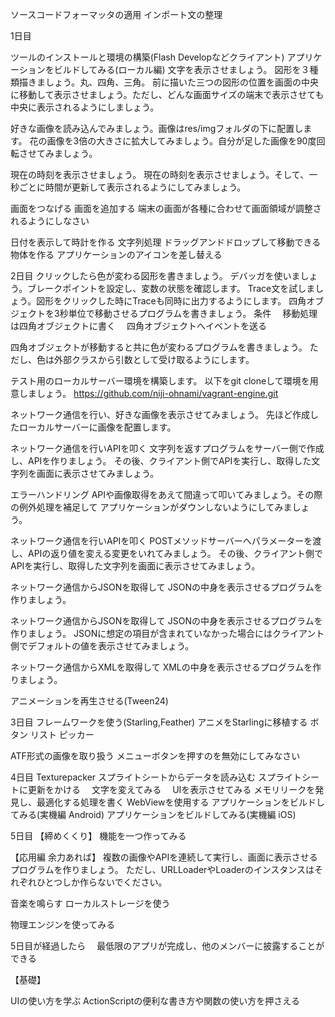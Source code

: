 ソースコードフォーマッタの適用
インポート文の整理

1日目

ツールのインストールと環境の構築(Flash Developなどクライアント)
アプリケーションをビルドしてみる(ローカル編)
文字を表示させましょう。
図形を３種類描きましょう。丸、四角、三角。
前に描いた三つの図形の位置を画面の中央に移動して表示させましょう。ただし、どんな画面サイズの端末で表示させても中央に表示されるようにしましょう。

好きな画像を読み込んでみましょう。画像はres/imgフォルダの下に配置します。
花の画像を3倍の大きさに拡大してみましょう。自分が足した画像を90度回転させてみましょう。

現在の時刻を表示させましょう。
現在の時刻を表示させましょう。そして、一秒ごとに時間が更新して表示されるようにしてみましょう。

画面をつなげる
画面を追加する
端末の画面が各種に合わせて画面領域が調整されるようにしなさい

日付を表示して時計を作る
文字列処理
ドラッグアンドドロップして移動できる物体を作る
アプリケーションのアイコンを差し替える

2日目
クリックしたら色が変わる図形を書きましょう。
デバッガを使いましょう。ブレークポイントを設定し、変数の状態を確認します。
Trace文を試しましょう。図形をクリックした時にTraceも同時に出力するようにします。
四角オブジェクトを3秒単位で移動させるプログラムを書きましょう。
条件
　移動処理は四角オブジェクトに書く
　四角オブジェクトへイベントを送る

四角オブジェクトが移動すると共に色が変わるプログラムを書きましょう。
ただし、色は外部クラスから引数として受け取るようにします。

テスト用のローカルサーバー環境を構築します。
以下をgit cloneして環境を用意しましょう。
https://github.com/niji-ohnami/vagrant-engine.git

ネットワーク通信を行い、好きな画像を表示させてみましょう。
先ほど作成したローカルサーバーに画像を配置します。

ネットワーク通信を行いAPIを叩く
文字列を返すプログラムをサーバー側で作成し、APIを作りましょう。
その後、クライアント側でAPIを実行し、取得した文字列を画面に表示させてみましょう。

エラーハンドリング
APIや画像取得をあえて間違って叩いてみましょう。その際の例外処理を補足して
アプリケーションがダウンしないようにしてみましょう。

ネットワーク通信を行いAPIを叩く
POSTメソッドサーバーへパラメーターを渡し、APIの返り値を変える変更をいれてみましょう。
その後、クライアント側でAPIを実行し、取得した文字列を画面に表示させてみましょう。

ネットワーク通信からJSONを取得して
JSONの中身を表示させるプログラムを作りましょう。

ネットワーク通信からJSONを取得して
JSONの中身を表示させるプログラムを作りましょう。
JSONに想定の項目が含まれていなかった場合にはクライアント側でデフォルトの値を表示させてみましょう。

ネットワーク通信からXMLを取得して
XMLの中身を表示させるプログラムを作りましょう。

アニメーションを再生させる(Tween24)

3日目
フレームワークを使う(Starling,Feather)
アニメをStarlingに移植する
ボタン
リスト
ピッカー

ATF形式の画像を取り扱う
メニューボタンを押すのを無効にしてみなさい

4日目
Texturepacker
スプライトシートからデータを読み込む
スプライトシートに更新をかける
　文字を変えてみる
　UIを表示させてみる
メモリリークを発見し、最適化する処理を書く
WebViewを使用する
アプリケーションをビルドしてみる(実機編 Android)
アプリケーションをビルドしてみる(実機編 iOS)

5日目
【締めくくり】
機能を一つ作ってみる


【応用編 余力あれば】
複数の画像やAPIを連続して実行し、画面に表示させるプログラムを作りましょう。
ただし、URLLoaderやLoaderのインスタンスはそれぞれひとつしか作らないでください。

音楽を鳴らす
ローカルストレージを使う

物理エンジンを使ってみる

5日目が経過したら
　最低限のアプリが完成し、他のメンバーに披露することができる

【基礎】

UIの使い方を学ぶ
ActionScriptの便利な書き方や関数の使い方を押さえる

